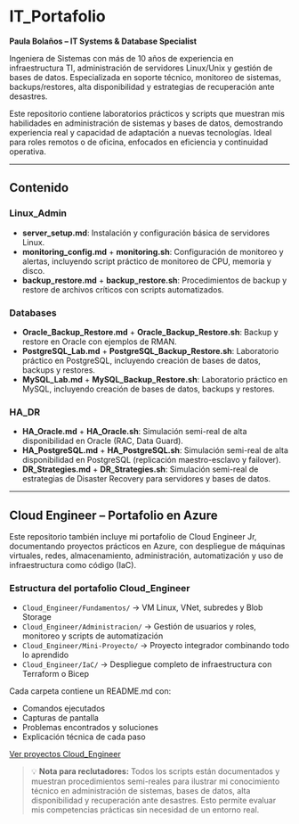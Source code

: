 # IT_Portafolio

**Paula Bolaños – IT Systems & Database Specialist**

Ingeniera de Sistemas con más de 10 años de experiencia en infraestructura TI, administración de servidores Linux/Unix y gestión de bases de datos. Especializada en soporte técnico, monitoreo de sistemas, backups/restores, alta disponibilidad y estrategias de recuperación ante desastres.

Este repositorio contiene laboratorios prácticos y scripts que muestran mis habilidades en administración de sistemas y bases de datos, demostrando experiencia real y capacidad de adaptación a nuevas tecnologías. Ideal para roles remotos o de oficina, enfocados en eficiencia y continuidad operativa.

---

## Contenido

### Linux_Admin
- **server_setup.md**: Instalación y configuración básica de servidores Linux.  
- **monitoring_config.md** + **monitoring.sh**: Configuración de monitoreo y alertas, incluyendo script práctico de monitoreo de CPU, memoria y disco.  
- **backup_restore.md** + **backup_restore.sh**: Procedimientos de backup y restore de archivos críticos con scripts automatizados.

### Databases
- **Oracle_Backup_Restore.md** + **Oracle_Backup_Restore.sh**: Backup y restore en Oracle con ejemplos de RMAN.  
- **PostgreSQL_Lab.md** + **PostgreSQL_Backup_Restore.sh**: Laboratorio práctico en PostgreSQL, incluyendo creación de bases de datos, backups y restores.  
- **MySQL_Lab.md** + **MySQL_Backup_Restore.sh**: Laboratorio práctico en MySQL, incluyendo creación de bases de datos, backups y restores.

### HA_DR
- **HA_Oracle.md** + **HA_Oracle.sh**: Simulación semi-real de alta disponibilidad en Oracle (RAC, Data Guard).  
- **HA_PostgreSQL.md** + **HA_PostgreSQL.sh**: Simulación semi-real de alta disponibilidad en PostgreSQL (replicación maestro-esclavo y failover).  
- **DR_Strategies.md** + **DR_Strategies.sh**: Simulación semi-real de estrategias de Disaster Recovery para servidores y bases de datos.

---
## Cloud Engineer – Portafolio en Azure

Este repositorio también incluye mi portafolio de Cloud Engineer Jr, documentando proyectos prácticos en Azure, con despliegue de máquinas virtuales, redes, almacenamiento, administración, automatización y uso de infraestructura como código (IaC).

### Estructura del portafolio Cloud_Engineer

- `Cloud_Engineer/Fundamentos/` → VM Linux, VNet, subredes y Blob Storage  
- `Cloud_Engineer/Administracion/` → Gestión de usuarios y roles, monitoreo y scripts de automatización  
- `Cloud_Engineer/Mini-Proyecto/` → Proyecto integrador combinando todo lo aprendido  
- `Cloud_Engineer/IaC/` → Despliegue completo de infraestructura con Terraform o Bicep  

Cada carpeta contiene un README.md con:
- Comandos ejecutados  
- Capturas de pantalla  
- Problemas encontrados y soluciones  
- Explicación técnica de cada paso  

[Ver proyectos Cloud_Engineer](./Cloud_Engineer)


> 💡 **Nota para reclutadores:** Todos los scripts están documentados y muestran procedimientos semi-reales para ilustrar mi conocimiento técnico en administración de sistemas, bases de datos, alta disponibilidad y recuperación ante desastres. Esto permite evaluar mis competencias prácticas sin necesidad de un entorno real.
